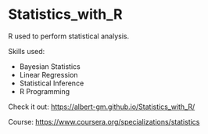 # Statistics_with_R
R used to perform statistical analysis. 

Skills used: 
* Bayesian Statistics
* Linear Regression
* Statistical Inference
* R Programming

Check it out: https://albert-gm.github.io/Statistics_with_R/

Course: https://www.coursera.org/specializations/statistics


